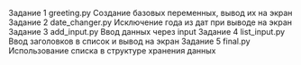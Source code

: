 Задание 1 greeting.py Создание базовых переменных, вывод их на экран
Задание 2 date_changer.py Исключение года из дат при выводе на экран
Задание 3 add_input.py Ввод данных через input
Задание 4 list_input.py Ввод заголовков в список и вывод на экран
Задание 5 final.py Использование списка в структуре хранения данных

